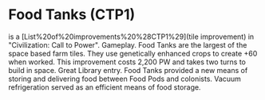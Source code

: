 # Food Tanks (CTP1)

 is a [List%20of%20improvements%20%28CTP1%29](tile improvement) in "Civilization: Call to Power".
Gameplay.
Food Tanks are the largest of the space based farm tiles. They use genetically enhanced crops to create +60 when worked. This improvement costs 2,200 PW and takes two turns to build in space.
Great Library entry.
Food Tanks provided a new means of storing and delivering food between Food Pods and colonists. Vacuum refrigeration served as an efficient means of food storage.